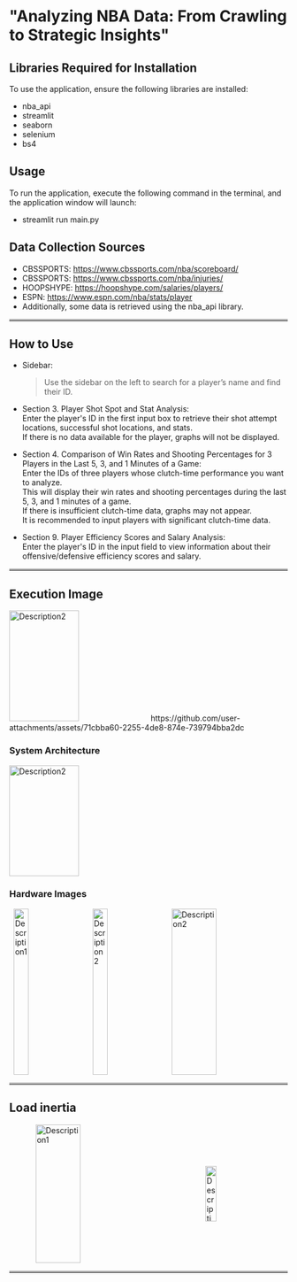 # "Analyzing NBA Data: From Crawling to Strategic Insights"

## Libraries Required for Installation

To use the application, ensure the following libraries are installed:
- nba_api
- streamlit
- seaborn
- selenium
- bs4

## Usage

To run the application, execute the following command in the terminal, and the application window will launch:  
- streamlit run main.py

## Data Collection Sources

- CBSSPORTS: https://www.cbssports.com/nba/scoreboard/
- CBSSPORTS: https://www.cbssports.com/nba/injuries/
- HOOPSHYPE: https://hoopshype.com/salaries/players/
- ESPN: https://www.espn.com/nba/stats/player
- Additionally, some data is retrieved using the nba_api library.
<hr style="border-top: 3px solid #bbb;">

## How to Use

- Sidebar:    
  >  Use the sidebar on the left to search for a player’s name and find their ID.

- Section 3. Player Shot Spot and Stat Analysis:  
      Enter the player's ID in the first input box to retrieve their shot attempt locations, successful shot locations, and stats.  
    If there is no data available for the player, graphs will not be displayed.  

- Section 4. Comparison of Win Rates and Shooting Percentages for 3 Players in the Last 5, 3, and 1 Minutes of a Game:  
    Enter the IDs of three players whose clutch-time performance you want to analyze.  
    This will display their win rates and shooting percentages during the last 5, 3, and 1 minutes of a game.  
    If there is insufficient clutch-time data, graphs may not appear.  
    It is recommended to input players with significant clutch-time data.  

- Section 9. Player Efficiency Scores and Salary Analysis:  
    Enter the player's ID in the input field to view information about their offensive/defensive efficiency scores and salary.  
<hr style="border-top: 3px solid #bbb;">

## Execution Image

<img src="https://github.com/user-attachments/assets/71cbba60-2255-4de8-874e-739794bba2dc" alt="Description2" style="width: 50%; height: 200px;">  
https://github.com/user-attachments/assets/71cbba60-2255-4de8-874e-739794bba2dc


  
### System Architecture
<img src="https://github.com/user-attachments/assets/f71ccd54-e052-4c49-92e8-f7874f00a6e1" alt="Description2" style="width: 50%; height: 200px;">  

### Hardware Images
<div style="display: flex; justify-content: space-around;">
  <img src="https://github.com/user-attachments/assets/9d6a52ba-993f-44bc-ac42-0f91d5d575c0" alt="Description1" style="width: 23%; height: 300px; margin-right: 2%;">
  <img src="https://github.com/user-attachments/assets/040bea4c-3475-4842-9532-60c6ee922d72" alt="Description2" style="width: 23%; height: 300px; margin-right: 2%;">
  <img src="https://github.com/user-attachments/assets/8365030e-4028-4324-a1d5-a86413f4f0c2" alt="Description2" style="width: 40%; height: 300px;">
</div>
<hr style="border-top: 3px solid #bbb;">

## Load inertia
<div style="display: flex; justify-content: space-around; align-items: center;">
  <img src="https://github.com/user-attachments/assets/edf8146a-45c5-4cba-8799-0b88b8bb135a" alt="Description1" style="width: 40%; height: 250px; margin-right: 2%;">
  <img src="https://github.com/user-attachments/assets/e4f0d2ac-1bcc-4d2f-aac7-40b35eef1a09" alt="Description" alt="Description2" style="width: 20%; height: 100px;">
</div>
<hr style="border-top: 3px solid #bbb;">


